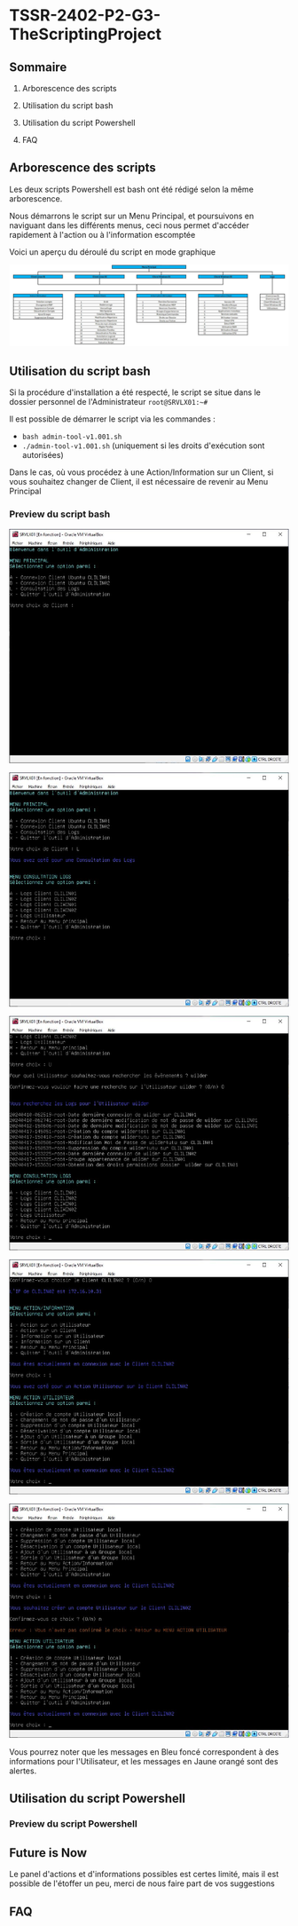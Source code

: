 # **TSSR-2402-P2-G3-TheScriptingProject**

## **Sommaire**

1) Arborescence des scripts

2) Utilisation du script bash

3) Utilisation du script Powershell

4) FAQ

## Arborescence des scripts

Les deux scripts Powershell est bash ont été rédigé selon la même arborescence.

Nous démarrons le script sur un Menu Principal, et poursuivons en naviguant dans les différents menus, ceci nous permet d'accéder rapidement à l'action ou à l'information escomptée

Voici un aperçu du déroulé du script en mode graphique

![Arborescence Script](attachment/Arborescence_Script.JPG)

## **Utilisation du script bash**

Si la procédure d'installation a été respecté, le script se situe dans le dossier personnel de l'Administrateur `root@SRVLX01:~#`

Il est possible de démarrer le script via les commandes :
* `bash admin-tool-v1.001.sh`
* `./admin-tool-v1.001.sh` (uniquement si les droits d'exécution sont autorisées)

Dans le cas, où vous procédez à une Action/Information sur un Client, si vous souhaitez changer de Client, il est nécessaire de revenir au Menu Principal

### Preview du script bash

![bash_Preview_01](attachment/bash_Preview_01.JPG)

![bash_Preview_02](attachment/bash_Preview_02.JPG)

![bash_Preview_03](attachment/bash_Preview_03.JPG)

![bash_Preview_04](attachment/bash_Preview_04.JPG)

![bash_Preview_05](attachment/bash_Preview_05.JPG)

Vous pourrez noter que les messages en Bleu foncé correspondent à des informations pour l'Utilisateur, et les messages en Jaune orangé sont des alertes.

## **Utilisation du script Powershell**



### Preview du script Powershell





## **Future is Now**

Le panel d'actions et d'informations possibles est certes limité, mais il est possible de l'étoffer un peu, merci de nous faire part de vos suggestions

## **FAQ**


